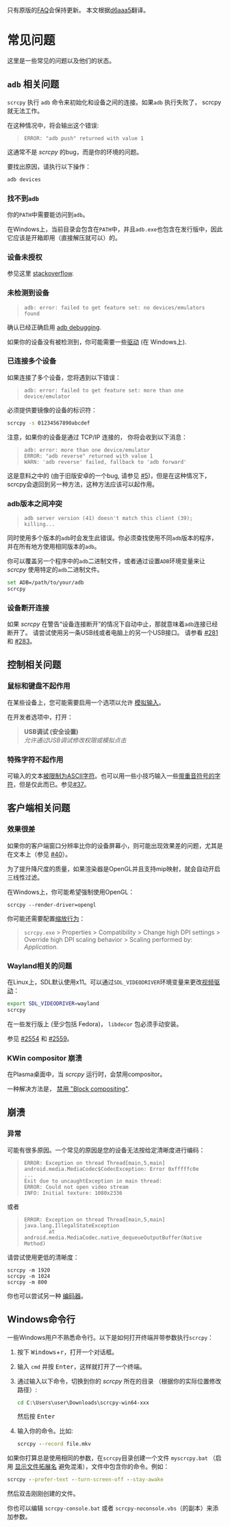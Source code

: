 只有原版的[FAQ](FAQ.md)会保持更新。
本文根据[d6aaa5]翻译。

[d6aaa5]:https://github.com/Genymobile/scrcpy/blob/d6aaa5bf9aa3710660c683b6e3e0ed971ee44af5/FAQ.md

# 常见问题

这里是一些常见的问题以及他们的状态。

## `adb` 相关问题

`scrcpy` 执行 `adb` 命令来初始化和设备之间的连接。如果`adb` 执行失败了， scrcpy 就无法工作。

在这种情况中，将会输出这个错误:

>     ERROR: "adb push" returned with value 1

这通常不是 _scrcpy_ 的bug，而是你的环境的问题。

要找出原因，请执行以下操作：

```bash
adb devices
```

### 找不到`adb`


你的`PATH`中需要能访问到`adb`。

在Windows上，当前目录会包含在`PATH`中，并且`adb.exe`也包含在发行版中，因此它应该是开箱即用（直接解压就可以）的。


### 设备未授权

参见这里 [stackoverflow][device-unauthorized].

[device-unauthorized]: https://stackoverflow.com/questions/23081263/adb-android-device-unauthorized


### 未检测到设备

>     adb: error: failed to get feature set: no devices/emulators found

确认已经正确启用 [adb debugging][enable-adb].

如果你的设备没有被检测到，你可能需要一些[驱动][drivers] (在 Windows上).

[enable-adb]: https://developer.android.com/studio/command-line/adb.html#Enabling
[drivers]: https://developer.android.com/studio/run/oem-usb.html


### 已连接多个设备

如果连接了多个设备，您将遇到以下错误：

>     adb: error: failed to get feature set: more than one device/emulator

必须提供要镜像的设备的标识符：

```bash
scrcpy -s 01234567890abcdef
```

注意，如果你的设备是通过 TCP/IP 连接的， 你将会收到以下消息：

>     adb: error: more than one device/emulator
>     ERROR: "adb reverse" returned with value 1
>     WARN: 'adb reverse' failed, fallback to 'adb forward'

这是意料之中的 (由于旧版安卓的一个bug, 请参见 [#5])，但是在这种情况下，scrcpy会退回到另一种方法，这种方法应该可以起作用。

[#5]: https://github.com/Genymobile/scrcpy/issues/5


### adb版本之间冲突

>     adb server version (41) doesn't match this client (39); killing...

同时使用多个版本的`adb`时会发生此错误。你必须查找使用不同`adb`版本的程序，并在所有地方使用相同版本的`adb`。

你可以覆盖另一个程序中的`adb`二进制文件，或者通过设置`ADB`环境变量来让 _scrcpy_ 使用特定的`adb`二进制文件。

```bash
set ADB=/path/to/your/adb
scrcpy
```


### 设备断开连接

如果 _scrcpy_ 在警告“设备连接断开”的情况下自动中止，那就意味着`adb`连接已经断开了。
请尝试使用另一条USB线或者电脑上的另一个USB接口。
请参看 [#281] 和 [#283]。

[#281]: https://github.com/Genymobile/scrcpy/issues/281
[#283]: https://github.com/Genymobile/scrcpy/issues/283

## 控制相关问题

### 鼠标和键盘不起作用


在某些设备上，您可能需要启用一个选项以允许 [模拟输入][simulating input]。

在开发者选项中，打开：

> **USB调试 (安全设置)**  
> _允许通过USB调试修改权限或模拟点击_

[simulating input]: https://github.com/Genymobile/scrcpy/issues/70#issuecomment-373286323


### 特殊字符不起作用

可输入的文本[被限制为ASCII字符][text-input]。也可以用一些小技巧输入一些[带重音符号的字符][accented-characters]，但是仅此而已。参见[#37]。


[text-input]: https://github.com/Genymobile/scrcpy/issues?q=is%3Aopen+is%3Aissue+label%3Aunicode
[accented-characters]: https://blog.rom1v.com/2018/03/introducing-scrcpy/#handle-accented-characters
[#37]: https://github.com/Genymobile/scrcpy/issues/37


## 客户端相关问题

### 效果很差

如果你的客户端窗口分辨率比你的设备屏幕小，则可能出现效果差的问题，尤其是在文本上（参见 [#40]）。

[#40]: https://github.com/Genymobile/scrcpy/issues/40


为了提升降尺度的质量，如果渲染器是OpenGL并且支持mip映射，就会自动开启三线性过滤。

在Windows上，你可能希望强制使用OpenGL：

```
scrcpy --render-driver=opengl
```

你可能还需要配置[缩放行为][scaling behavior]：

> `scrcpy.exe` > Properties > Compatibility > Change high DPI settings >
> Override high DPI scaling behavior > Scaling performed by: _Application_.

[scaling behavior]: https://github.com/Genymobile/scrcpy/issues/40#issuecomment-424466723


### Wayland相关的问题

在Linux上，SDL默认使用x11。可以通过`SDL_VIDEODRIVER`环境变量来更改[视频驱动][video driver]：

[video driver]: https://wiki.libsdl.org/FAQUsingSDL#how_do_i_choose_a_specific_video_driver

```bash
export SDL_VIDEODRIVER=wayland
scrcpy
```

在一些发行版上 (至少包括 Fedora)， `libdecor` 包必须手动安装。

参见 [#2554] 和 [#2559]。

[#2554]: https://github.com/Genymobile/scrcpy/issues/2554
[#2559]: https://github.com/Genymobile/scrcpy/issues/2559


### KWin compositor 崩溃

在Plasma桌面中，当 _scrcpy_ 运行时，会禁用compositor。

一种解决方法是， [禁用 "Block compositing"][kwin].

[kwin]: https://github.com/Genymobile/scrcpy/issues/114#issuecomment-378778613


## 崩溃

### 异常
可能有很多原因。一个常见的原因是您的设备无法按给定清晰度进行编码：

> ```
> ERROR: Exception on thread Thread[main,5,main]
> android.media.MediaCodec$CodecException: Error 0xfffffc0e
> ...
> Exit due to uncaughtException in main thread:
> ERROR: Could not open video stream
> INFO: Initial texture: 1080x2336
> ```

或者

> ```
> ERROR: Exception on thread Thread[main,5,main]
> java.lang.IllegalStateException
>         at android.media.MediaCodec.native_dequeueOutputBuffer(Native Method)
> ```

请尝试使用更低的清晰度：

```
scrcpy -m 1920
scrcpy -m 1024
scrcpy -m 800
```

你也可以尝试另一种 [编码器](README.md#encoder)。


## Windows命令行

一些Windows用户不熟悉命令行。以下是如何打开终端并带参数执行`scrcpy`：

 1. 按下 <kbd>Windows</kbd>+<kbd>r</kbd>，打开一个对话框。
 2. 输入 `cmd` 并按 <kbd>Enter</kbd>，这样就打开了一个终端。
 3. 通过输入以下命令，切换到你的 _scrcpy_ 所在的目录 （根据你的实际位置修改路径）:

    ```bat
    cd C:\Users\user\Downloads\scrcpy-win64-xxx
    ```

    然后按 <kbd>Enter</kbd>
 4. 输入你的命令。比如:

    ```bat
    scrcpy --record file.mkv
    ```

如果你打算总是使用相同的参数，在`scrcpy`目录创建一个文件 `myscrcpy.bat`
（启用 [显示文件拓展名][show file extensions] 避免混淆），文件中包含你的命令。例如：

```bat
scrcpy --prefer-text --turn-screen-off --stay-awake
```

然后双击刚刚创建的文件。

你也可以编辑 `scrcpy-console.bat` 或者 `scrcpy-noconsole.vbs`（的副本）来添加参数。

[show file extensions]: https://www.howtogeek.com/205086/beginner-how-to-make-windows-show-file-extensions/
